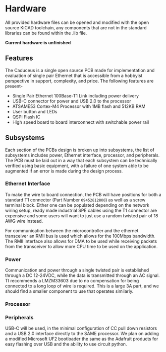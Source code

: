 # Hardware

All provided hardware files can be opened and modified with the open source KiCAD toolchain, any components that are not in the standard libraries can be found within the .lib file.

**Current hardware is unfinished**

## Features

The Caduceus is a single open source PCB made for implementation and evaluation of single pair Ethernet that is accessible from a hobbyist perspective in support, complexity, and price. The following features are present-

* Single Pair Ethernet 100Base-T1 Link including power delivery
* USB-C connector for power and USB 2.0 to the processor
* ATSAME53 Cortex-M4 Processor with 1MB flash and 512KB RAM
* User button and LEDs
* QSPI Flash IC
* High speed board to board interconnect with switchable power rail

## Subsystems

Each section of the PCBs design is broken up into subsystems, the list of subsystems includes power, Ethernet interface, processor, and peripherals. The PCB must be laid out in a way that each subsystem can be technically verified using basic equipment, with a failure of one system able to be augmented if an error is made during the design process.

### Ethernet Interface

To make the wire to board connection, the PCB will have positions for both a standard T1 connector (Part Number `09452812800`) as well as a screw terminal block. Either one can be populated depending on the network wiring setup, ready made industrial SPE cables using the T1 connector are expensive and some users will want to just use a random twisted pair of 18 AWG wire instead.

For communication between the microcontroller and the ethernet transceiver an RMII bus is used which allows for the 100Mbps bandwidth. The RMII interface also allows for DMA to be used while receiving packets from the transceiver to allow more CPU time to be used on the application.

### Power

Communication and power through a single twisted pair is established through a DC 12-24VDC, while the data is transmitted through an AC signal. TI recommends a LMZM33603 due to no compensation for being connected to a long loop of wire is required. This is a large 3A part, and we should find a smaller component to use that operates similarly.

### Processor

### Peripherals

USB-C will be used, in the minimal configuration of CC pull down resistors and a USB 2.0 interface directly to the SAME processor. We plan on adding a modified Microsoft UF2 bootloader the same as the Adafruit products for easy flashing over USB and the ability to use circuit python. 

